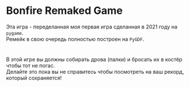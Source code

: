 # Bonfire Remaked Game

Эта игра - переделанная моя первая игра сделанная в 2021 году на ```pygame```.</br>
Ремейк в свою очередь полностью построен на ```PyGDF```.

#

В этой игре вы должны собирать дрова (палки) и бросать их в костёр чтобы тот не погас.</br>
Делайте это пока вы не справитесь чтобы посмотреть на ваш рекорд, который сохраняется!
